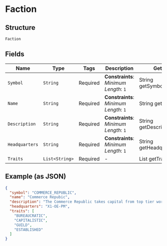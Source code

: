 
# Faction

## Structure

`Faction`

## Fields

| Name | Type | Tags | Description | Getter | Setter |
|  --- | --- | --- | --- | --- | --- |
| `Symbol` | `String` | Required | **Constraints**: *Minimum Length*: `1` | String getSymbol() | setSymbol(String symbol) |
| `Name` | `String` | Required | **Constraints**: *Minimum Length*: `1` | String getName() | setName(String name) |
| `Description` | `String` | Required | **Constraints**: *Minimum Length*: `1` | String getDescription() | setDescription(String description) |
| `Headquarters` | `String` | Required | **Constraints**: *Minimum Length*: `1` | String getHeadquarters() | setHeadquarters(String headquarters) |
| `Traits` | `List<String>` | Required | - | List<String> getTraits() | setTraits(List<String> traits) |

## Example (as JSON)

```json
{
  "symbol": "COMMERCE_REPUBLIC",
  "name": "Commerce Repubic",
  "description": "The Commerce Republic takes capital from top tier worlds and invests it into new systems with high potential for growth.",
  "headquarters": "X1-OE-PM",
  "traits": [
    "BUREAUCRATIC",
    "CAPITALISTIC",
    "GUILD",
    "ESTABLISHED"
  ]
}
```

